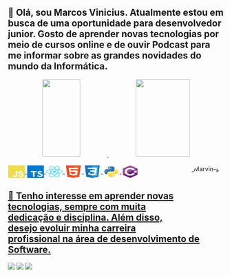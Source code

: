 ## 👋 Olá, sou Marcos Vinicius. Atualmente estou em busca de uma oportunidade para desenvolvedor junior. Gosto de aprender novas tecnologias por meio de cursos online e de ouvir Podcast para me informar sobre as grandes novidades do mundo da Informática.

<div align="center" color="">
  <a href="https://github.com/MarVinReisSantos">
  <img width="42%" height="180em" src="https://github-readme-stats.vercel.app/api?username=MarVinReisSantos&show_icons=true&theme=dracula&include_all_commits=true&count_private=true"/>
  <img width="50%" height="180em" src="https://github-readme-stats.vercel.app/api/top-langs/?username=MarVinReisSantos&layout=compact&langs_count=7&theme=dracula"/>
</div>
  
<div style="display: inline_block"><br>
  <img align="center" alt="Marvin-Js" height="30" width="40" src="https://raw.githubusercontent.com/devicons/devicon/master/icons/javascript/javascript-plain.svg">
  <img align="center" alt="Marvin-Ts" height="30" width="40" src="https://raw.githubusercontent.com/devicons/devicon/master/icons/typescript/typescript-plain.svg">
  <img align="center" alt="Marvin-React" height="30" width="40" src="https://raw.githubusercontent.com/devicons/devicon/master/icons/react/react-original.svg">
  <img align="center" alt="Marvin-HTML" height="30" width="40" src="https://raw.githubusercontent.com/devicons/devicon/master/icons/html5/html5-original.svg">
  <img align="center" alt="Marvin-CSS" height="30" width="40" src="https://raw.githubusercontent.com/devicons/devicon/master/icons/css3/css3-original.svg">
  <img align="center" alt="Marvin-Python" height="30" width="40" src="https://raw.githubusercontent.com/devicons/devicon/master/icons/python/python-original.svg">
  <img align="center" alt="Marvin-Csharp" height="30" width="40" src="https://raw.githubusercontent.com/devicons/devicon/master/icons/csharp/csharp-original.svg">
  <img align="right" alt="Marvin-pic" height="150" style="border-radius:50px;" src="https://altio.com.br/wp-content/uploads/2020/01/BizCRM.gif?width=676&height=676">
</div>
  
  ##
 ## 👀 Tenho interesse em aprender novas tecnologias, sempre com muita dedicação e disciplina. Além disso, desejo evoluir minha carreira profissional na área de desenvolvimento de Software.
<div> 
  <a href="https://t.me/marcos_vinicius_reis_santos" target="_blank"><img src="https://img.shields.io/badge/-Instagram-%23E4405F?style=for-the-badge&logo=instagram&logoColor=white" target="_blank"></a>
  <a href = "mailto:marcos.vinicius.reis.santos.98@gmail.com"><img src="https://img.shields.io/badge/-Gmail-%23333?style=for-the-badge&logo=gmail&logoColor=white" target="_blank"></a>
  <a href="www.linkedin.com/in/marcos-vinicius-reis-santos" target="_blank"><img src="https://img.shields.io/badge/-LinkedIn-%230077B5?style=for-the-badge&logo=linkedin&logoColor=white" target="_blank"></a>
</div>

